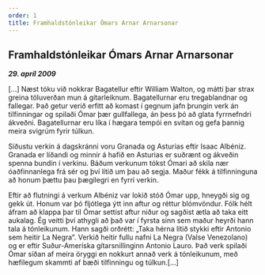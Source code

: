 ```yaml
---
order: 1
title: Framhaldstónleikar Ómars Arnar Arnarsonar
---
```


## Framhaldstónleikar Ómars Arnar Arnarsonar
***29. apríl 2009***

[...] Næst tóku við nokkrar Bagatellur eftir William Walton, og mátti þar strax greina töluverðan mun á gítarleiknum. Bagatellurnar eru tregablandnar og fallegar. Það getur verið erfitt að komast í gegnum jafn þrungin verk án tilfinningar og spilaði Ómar þær gullfallega, án þess þó að glata fyrrnefndri ákveðni. Bagatellurnar eru líka í hægara tempói en svítan og gefa þannig meira svigrúm fyrir túlkun.

Síðustu verkin á dagskránni voru Granada og Asturias eftir Isaac Albéniz. Granada er líðandi og minnir á hafið en Asturias er suðrænt og ákveðin spenna bundin í verkinu. Báðum verkunum tókst Ómari að skila nær óaðfinnanlega frá sér og því lítið um þau að segja. Maður fékk á tilfinninguna að honum þættu þau þægilegri en fyrri verkin.

Eftir að flutningi á verkum Albéniz var lokið stóð Ómar upp, hneygði sig og gekk út. Honum var þó fljótlega ýtt inn aftur og réttur blómvöndur. Fólk hélt áfram að klappa þar til Ómar settist aftur niður og sagðist ætla að taka eitt aukalag. Ég veitti því athygli að það var í fyrsta sinn sem maður heyrði hann tala á tónleikunum. Hann sagði orðrétt: „Taka hérna lítið stykki eftir Antonio sem heitir La Negra“. Verkið heitir fullu nafni La Negra (Valse Venezolano) og er eftir Suður-Ameríska gítarsnillinginn Antonio Lauro. Það verk spilaði Ómar síðan af meira öryggi en nokkurt annað verk á tónleikunum, með hæfilegum skammti af bæði tilfinningu og túlkun.[...]

